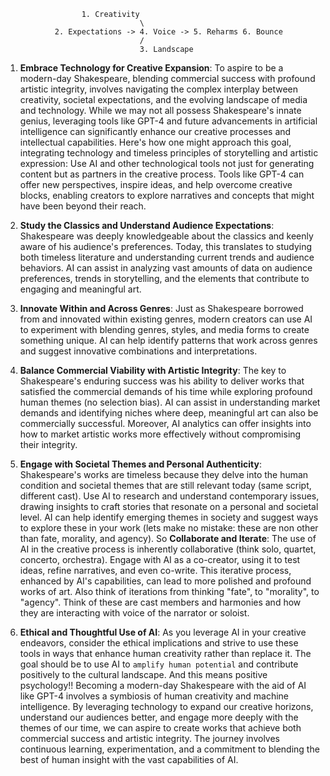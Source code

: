                      1. Creativity
                                  \
               2. Expectations -> 4. Voice -> 5. Reharms 6. Bounce
                                  /
                                  3. Landscape




1. **Embrace Technology for Creative Expansion**: To aspire to be a modern-day Shakespeare, blending commercial success with profound artistic integrity, involves navigating the complex interplay between creativity, societal expectations, and the evolving landscape of media and technology. While we may not all possess Shakespeare's innate genius, leveraging tools like GPT-4 and future advancements in artificial intelligence can significantly enhance our creative processes and intellectual capabilities. Here's how one might approach this goal, integrating technology and timeless principles of storytelling and artistic expression: Use AI and other technological tools not just for generating content but as partners in the creative process. Tools like GPT-4 can offer new perspectives, inspire ideas, and help overcome creative blocks, enabling creators to explore narratives and concepts that might have been beyond their reach.

2. **Study the Classics and Understand Audience Expectations**: Shakespeare was deeply knowledgeable about the classics and keenly aware of his audience's preferences. Today, this translates to studying both timeless literature and understanding current trends and audience behaviors. AI can assist in analyzing vast amounts of data on audience preferences, trends in storytelling, and the elements that contribute to engaging and meaningful art.

3. **Innovate Within and Across Genres**: Just as Shakespeare borrowed from and innovated within existing genres, modern creators can use AI to experiment with blending genres, styles, and media forms to create something unique. AI can help identify patterns that work across genres and suggest innovative combinations and interpretations.

4. **Balance Commercial Viability with Artistic Integrity**: The key to Shakespeare's enduring success was his ability to deliver works that satisfied the commercial demands of his time while exploring profound human themes (no selection bias). AI can assist in understanding market demands and identifying niches where deep, meaningful art can also be commercially successful. Moreover, AI analytics can offer insights into how to market artistic works more effectively without compromising their integrity.

5. **Engage with Societal Themes and Personal Authenticity**: Shakespeare's works are timeless because they delve into the human condition and societal themes that are still relevant today (same script, different cast). Use AI to research and understand contemporary issues, drawing insights to craft stories that resonate on a personal and societal level. AI can help identify emerging themes in society and suggest ways to explore these in your work (lets make no mistake: these are non other than fate, morality, and agency). So **Collaborate and Iterate**: The use of AI in the creative process is inherently collaborative (think solo, quartet, concerto, orchestra). Engage with AI as a co-creator, using it to test ideas, refine narratives, and even co-write. This iterative process, enhanced by AI's capabilities, can lead to more polished and profound works of art. Also think of iterations from thinking "fate", to "morality", to "agency". Think of these are cast members and harmonies and how they are interacting with voice of the narrator or soloist. 

6. **Ethical and Thoughtful Use of AI**: As you leverage AI in your creative endeavors, consider the ethical implications and strive to use these tools in ways that enhance human creativity rather than replace it. The goal should be to use AI to `amplify human potential` and contribute positively to the cultural landscape. And this means positive psychology!! Becoming a modern-day Shakespeare with the aid of AI like GPT-4 involves a symbiosis of human creativity and machine intelligence. By leveraging technology to expand our creative horizons, understand our audiences better, and engage more deeply with the themes of our time, we can aspire to create works that achieve both commercial success and artistic integrity. The journey involves continuous learning, experimentation, and a commitment to blending the best of human insight with the vast capabilities of AI.
